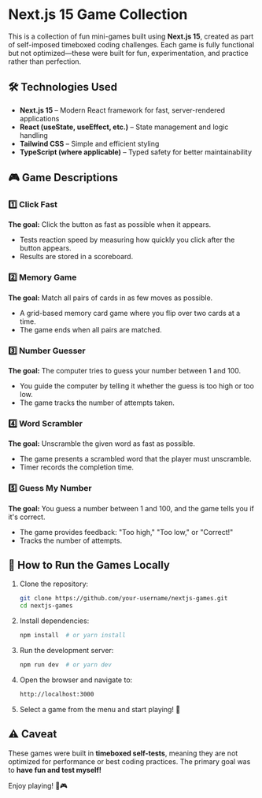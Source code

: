 # Next.js 15 Game Collection

This is a collection of fun mini-games built using **Next.js 15**, created as part of self-imposed timeboxed coding challenges. Each game is fully functional but not optimized—these were built for fun, experimentation, and practice rather than perfection.

## 🛠️ Technologies Used
- **Next.js 15** – Modern React framework for fast, server-rendered applications
- **React (useState, useEffect, etc.)** – State management and logic handling
- **Tailwind CSS** – Simple and efficient styling
- **TypeScript (where applicable)** – Typed safety for better maintainability

## 🎮 Game Descriptions

### 1️⃣ Click Fast
**The goal:** Click the button as fast as possible when it appears.
- Tests reaction speed by measuring how quickly you click after the button appears.
- Results are stored in a scoreboard.

### 2️⃣ Memory Game
**The goal:** Match all pairs of cards in as few moves as possible.
- A grid-based memory card game where you flip over two cards at a time.
- The game ends when all pairs are matched.

### 3️⃣ Number Guesser
**The goal:** The computer tries to guess your number between 1 and 100.
- You guide the computer by telling it whether the guess is too high or too low.
- The game tracks the number of attempts taken.

### 4️⃣ Word Scrambler
**The goal:** Unscramble the given word as fast as possible.
- The game presents a scrambled word that the player must unscramble.
- Timer records the completion time.

### 5️⃣ Guess My Number
**The goal:** You guess a number between 1 and 100, and the game tells you if it's correct.
- The game provides feedback: "Too high," "Too low," or "Correct!"
- Tracks the number of attempts.

## 🚀 How to Run the Games Locally

1. Clone the repository:
   ```sh
   git clone https://github.com/your-username/nextjs-games.git
   cd nextjs-games
   ```

2. Install dependencies:
   ```sh
   npm install  # or yarn install
   ```

3. Run the development server:
   ```sh
   npm run dev  # or yarn dev
   ```

4. Open the browser and navigate to:
   ```sh
   http://localhost:3000
   ```

5. Select a game from the menu and start playing! 🎉

## ⚠️ Caveat
These games were built in **timeboxed self-tests**, meaning they are not optimized for performance or best coding practices. The primary goal was to **have fun and test myself!**

Enjoy playing! 🚀🎮
